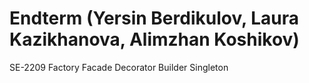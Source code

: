 # Endterm (Yersin Berdikulov, Laura Kazikhanova, Alimzhan Koshikov)
SE-2209
Factory
Facade
Decorator
Builder
Singleton

